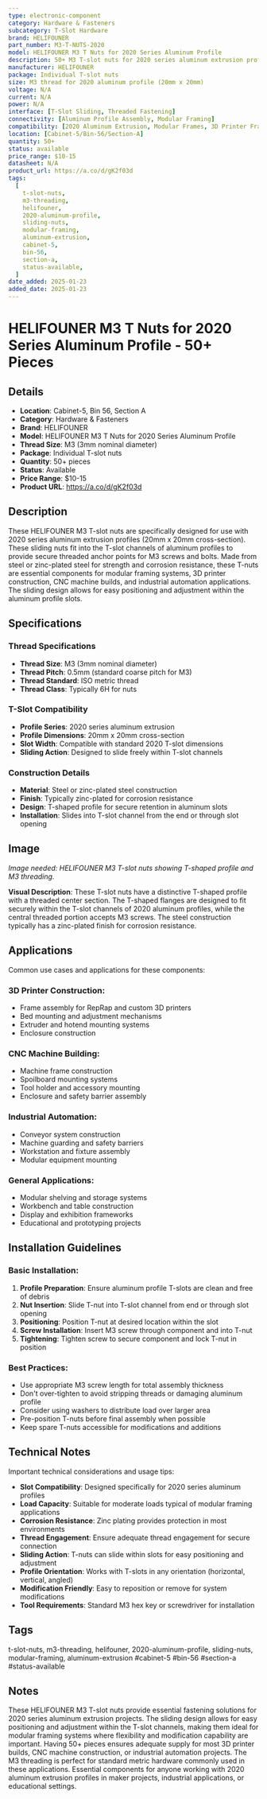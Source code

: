 ```yaml
---
type: electronic-component
category: Hardware & Fasteners
subcategory: T-Slot Hardware
brand: HELIFOUNER
part_number: M3-T-NUTS-2020
model: HELIFOUNER M3 T Nuts for 2020 Series Aluminum Profile
description: 50+ M3 T-slot nuts for 2020 series aluminum extrusion profiles, sliding nuts for modular framing systems
manufacturer: HELIFOUNER
package: Individual T-slot nuts
size: M3 thread for 2020 aluminum profile (20mm x 20mm)
voltage: N/A
current: N/A
power: N/A
interface: [T-Slot Sliding, Threaded Fastening]
connectivity: [Aluminum Profile Assembly, Modular Framing]
compatibility: [2020 Aluminum Extrusion, Modular Frames, 3D Printer Frames, CNC Machines, Industrial Automation]
location: [Cabinet-5/Bin-56/Section-A]
quantity: 50+
status: available
price_range: $10-15
datasheet: N/A
product_url: https://a.co/d/gK2f03d
tags:
  [
    t-slot-nuts,
    m3-threading,
    helifouner,
    2020-aluminum-profile,
    sliding-nuts,
    modular-framing,
    aluminum-extrusion,
    cabinet-5,
    bin-56,
    section-a,
    status-available,
  ]
date_added: 2025-01-23
added_date: 2025-01-23
---
```


# HELIFOUNER M3 T Nuts for 2020 Series Aluminum Profile - 50+ Pieces

## Details

- **Location**: Cabinet-5, Bin 56, Section A
- **Category**: Hardware & Fasteners
- **Brand**: HELIFOUNER
- **Model**: HELIFOUNER M3 T Nuts for 2020 Series Aluminum Profile
- **Thread Size**: M3 (3mm nominal diameter)
- **Package**: Individual T-slot nuts
- **Quantity**: 50+ pieces
- **Status**: Available
- **Price Range**: $10-15
- **Product URL**: https://a.co/d/gK2f03d

## Description

These HELIFOUNER M3 T-slot nuts are specifically designed for use with 2020 series aluminum extrusion profiles (20mm x 20mm cross-section). These sliding nuts fit into the T-slot channels of aluminum profiles to provide secure threaded anchor points for M3 screws and bolts. Made from steel or zinc-plated steel for strength and corrosion resistance, these T-nuts are essential components for modular framing systems, 3D printer construction, CNC machine builds, and industrial automation applications. The sliding design allows for easy positioning and adjustment within the aluminum profile slots.

## Specifications

### Thread Specifications

- **Thread Size**: M3 (3mm nominal diameter)
- **Thread Pitch**: 0.5mm (standard coarse pitch for M3)
- **Thread Standard**: ISO metric thread
- **Thread Class**: Typically 6H for nuts

### T-Slot Compatibility

- **Profile Series**: 2020 series aluminum extrusion
- **Profile Dimensions**: 20mm x 20mm cross-section
- **Slot Width**: Compatible with standard 2020 T-slot dimensions
- **Sliding Action**: Designed to slide freely within T-slot channels

### Construction Details

- **Material**: Steel or zinc-plated steel construction
- **Finish**: Typically zinc-plated for corrosion resistance
- **Design**: T-shaped profile for secure retention in aluminum slots
- **Installation**: Slides into T-slot channel from the end or through slot opening

## Image

_Image needed: HELIFOUNER M3 T-slot nuts showing T-shaped profile and M3 threading._

**Visual Description**: These T-slot nuts have a distinctive T-shaped profile with a threaded center section. The T-shaped flanges are designed to fit securely within the T-slot channels of 2020 aluminum profiles, while the central threaded portion accepts M3 screws. The steel construction typically has a zinc-plated finish for corrosion resistance.

## Applications

Common use cases and applications for these components:

### 3D Printer Construction:
- Frame assembly for RepRap and custom 3D printers
- Bed mounting and adjustment mechanisms
- Extruder and hotend mounting systems
- Enclosure construction

### CNC Machine Building:
- Machine frame construction
- Spoilboard mounting systems
- Tool holder and accessory mounting
- Enclosure and safety barrier assembly

### Industrial Automation:
- Conveyor system construction
- Machine guarding and safety barriers
- Workstation and fixture assembly
- Modular equipment mounting

### General Applications:
- Modular shelving and storage systems
- Workbench and table construction
- Display and exhibition frameworks
- Educational and prototyping projects

## Installation Guidelines

### Basic Installation:

1. **Profile Preparation**: Ensure aluminum profile T-slots are clean and free of debris
2. **Nut Insertion**: Slide T-nut into T-slot channel from end or through slot opening
3. **Positioning**: Position T-nut at desired location within the slot
4. **Screw Installation**: Insert M3 screw through component and into T-nut
5. **Tightening**: Tighten screw to secure component and lock T-nut in position

### Best Practices:

- Use appropriate M3 screw length for total assembly thickness
- Don't over-tighten to avoid stripping threads or damaging aluminum profile
- Consider using washers to distribute load over larger area
- Pre-position T-nuts before final assembly when possible
- Keep spare T-nuts accessible for modifications and additions

## Technical Notes

Important technical considerations and usage tips:

- **Slot Compatibility**: Designed specifically for 2020 series aluminum profiles
- **Load Capacity**: Suitable for moderate loads typical of modular framing applications
- **Corrosion Resistance**: Zinc plating provides protection in most environments
- **Thread Engagement**: Ensure adequate thread engagement for secure connection
- **Sliding Action**: T-nuts can slide within slots for easy positioning and adjustment
- **Profile Orientation**: Works with T-slots in any orientation (horizontal, vertical, angled)
- **Modification Friendly**: Easy to reposition or remove for system modifications
- **Tool Requirements**: Standard M3 hex key or screwdriver for installation

## Tags

t-slot-nuts, m3-threading, helifouner, 2020-aluminum-profile, sliding-nuts, modular-framing, aluminum-extrusion #cabinet-5 #bin-56 #section-a #status-available

## Notes

These HELIFOUNER M3 T-slot nuts provide essential fastening solutions for 2020 series aluminum extrusion projects. The sliding design allows for easy positioning and adjustment within the T-slot channels, making them ideal for modular framing systems where flexibility and modification capability are important. Having 50+ pieces ensures adequate supply for most 3D printer builds, CNC machine construction, or industrial automation projects. The M3 threading is perfect for standard metric hardware commonly used in these applications. Essential components for anyone working with 2020 aluminum extrusion profiles in maker projects, industrial applications, or educational settings.
